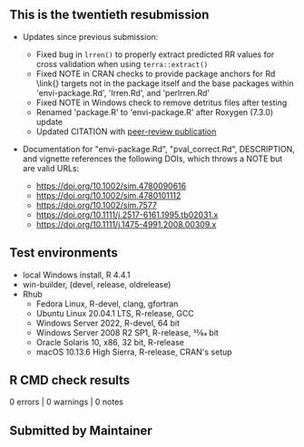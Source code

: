 ## This is the twentieth resubmission

* Updates since previous submission:
  * Fixed bug in `lrren()` to properly extract predicted RR values for cross validation when using `terra::extract()`
  * Fixed NOTE in CRAN checks to provide package anchors for Rd \link{} targets not in the package itself and the base packages  within 'envi-package.Rd', 'lrren.Rd', and 'perlrren.Rd'
  * Fixed NOTE in Windows check to remove detritus files after testing
  * Renamed 'package.R' to 'envi-package.R' after Roxygen (7.3.0) update
  * Updated CITATION with [peer-review publication](https://doi.org/10.1016/j.sste.2024.100696)
  
* Documentation for "envi-package.Rd", "pval_correct.Rd", DESCRIPTION, and vignette references the following DOIs, which throws a NOTE but are valid URLs:
  * <https://doi.org/10.1002/sim.4780090616>
  * <https://doi.org/10.1002/sim.4780101112>
  * <https://doi.org/10.1002/sim.7577>
  * <https://doi.org/10.1111/j.2517-6161.1995.tb02031.x>
  * <https://doi.org/10.1111/j.1475-4991.2008.00309.x>

## Test environments
* local Windows install, R 4.4.1
* win-builder, (devel, release, oldrelease)
* Rhub
  * Fedora Linux, R-devel, clang, gfortran
  * Ubuntu Linux 20.04.1 LTS, R-release, GCC
  * Windows Server 2022, R-devel, 64 bit
  * Windows Server 2008 R2 SP1, R-release, 32⁄64 bit
  * Oracle Solaris 10, x86, 32 bit, R-release
  * macOS 10.13.6 High Sierra, R-release, CRAN's setup

## R CMD check results
0 errors | 0 warnings | 0 notes

## Submitted by Maintainer
